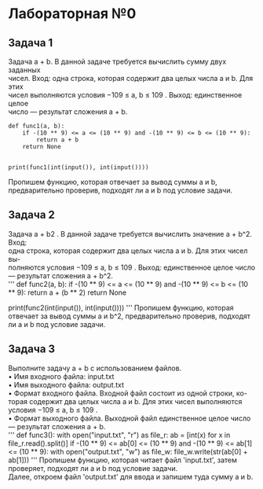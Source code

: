 # Лабораторная №0  
## Задача 1  
Задача a + b. В данной задаче требуется вычислить сумму двух заданных  
чисел. Вход: одна строка, которая содержит два целых числа a и b. Для этих  
чисел выполняются условия −109 ≤ a, b ≤ 109 . Выход: единственное целое  
число — результат сложения a + b.  
```
def func1(a, b):
    if -(10 ** 9) <= a <= (10 ** 9) and -(10 ** 9) <= b <= (10 ** 9):
        return a + b
    return None


print(func1(int(input()), int(input())))
```
Пропишем функцию, которая отвечает за вывод суммы a и b, предварительно проверив, подходят ли a и b под условие задачи.  
## Задача 2  
Задача a + b2 . В данной задаче требуется вычислить значение a + b^2. Вход:  
одна строка, которая содержит два целых числа a и b. Для этих чисел вы-  
полняются условия −109 ≤ a, b ≤ 109 . Выход: единственное целое число  
— результат сложения a + b^2.  
'''
def func2(a, b):
    if -(10 ** 9) <= a <= (10 ** 9) and -(10 ** 9) <= b <= (10 ** 9):
        return a + (b ** 2)
    return None


print(func2(int(input()), int(input())))
'''
Пропишем функцию, которая отвечает за вывод суммы a и b^2, предварительно проверив, подходят ли a и b под условие задачи.  
## Задача 3  
Выполните задачу a + b с использованием файлов.  
• Имя входного файла: input.txt  
• Имя выходного файла: output.txt  
• Формат входного файла. Входной файл состоит из одной строки, ко-  
торая содержит два целых числа a и b. Для этих чисел выполняются  
условия −109 ≤ a, b ≤ 109 .  
• Формат выходного файла. Выходной файл единственное целое число  
— результат сложения a + b.  
'''
def func3():
    with open("input.txt", "r") as file_r:
        ab = [int(x) for x in file_r.read().split()]
        if -(10 ** 9) <= ab[0] <= (10 ** 9) and -(10 ** 9) <= ab[1] <= (10 ** 9):
            with open("output.txt", "w") as file_w:
                file_w.write(str(ab[0] + ab[1]))
'''
Пропишем функцию, которая читает файл 'input.txt', затем проверяет, подходят ли a и b под условие задачи.  
Далее, откроем файл 'output.txt' для ввода и запишем туда сумму a и b.  





